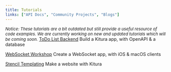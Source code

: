 ```yaml
---
title: Tutorials
links: ["API Docs", "Community Projects", "Blogs"]
---
```

<font size="2.5">*Notice: These tutorials are a bit outdated but still provide a useful resource of code examples.
We are currently working on new and updated tutorials which will be coming soon.*</font>
[ToDo List Backend](https://github.com/IBM/ToDoBackend)
Build a Kitura app, with OpenAPI & a database

[WebSocket Workshop](https://github.com/IBM/Kitura-SOS-Workshop)
Create a WebSocket app, with iOS & macOS clients

[Stencil Templating](https://www.raywenderlich.com/1032630-kitura-stencil-tutorial-how-to-make-websites-with-swift)
Make a website with Kitura 